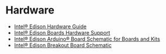 Hardware
==

- [Intel® Edison Hardware Guide](http://akizukidenshi.com/download/ds/intel/edison-module_HG_331189-002.pdf)
- [Intel® Edison Boards Hardware Support](https://www-ssl.intel.com/content/www/us/en/do-it-yourself/support/maker/edison/edison-documents-and-guides.html)
- [Intel® Edison Arduino® Board Schematic for Boards and Kits](http://www.intel.com/content/www/us/en/support/boards-and-kits/000005829.html)
- [Intel® Edison Breakout Board Schematic](http://www.intel.com/content/www/us/en/support/boards-and-kits/000005699.html)



